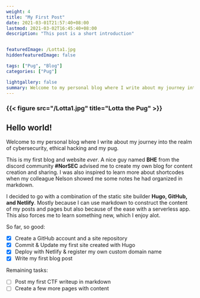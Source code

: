 ```yaml
---
weight: 4
title: "My First Post"
date: 2021-03-01T21:57:40+08:00
lastmod: 2021-03-02T16:45:40+08:00
description: "This post is a short introduction"


featuredImage: /Lotta1.jpg
hiddenfeaturedImage: false

tags: ["Pug", "Blog"]
categories: ["Pug"]

lightgallery: false
summary: Welcome to my personal blog where I write about my journey into the realm of cybersecurity, ethical hacking and my pug.
---
```





### {{< figure src="/Lotta1.jpg" title="Lotta the Pug" >}}

## Hello world!
Welcome to my personal blog where I write about my journey into the realm of cybersecurity, ethical hacking and my pug.

This is my first blog and website _ever_. A nice guy named **BHE** from the discord community **#NorSEC** advised me to create my own blog for content creation and sharing. I was also inspired to learn more about shortcodes when my colleague Nelson showed me some notes he had organized in markdown. 

I decided to go with a combination of the static site builder **Hugo, GitHub, and Netlify**. Mostly because I can use markdown to construct the content of my posts and pages but also because of the ease with a serverless app. This also forces me to learn something new, which I enjoy alot.

So far, so good:

- [x] Create a GitHub account and a site repository
- [x] Commit & Update my first site created with Hugo
- [x] Deploy with Netlify & register my own custom domain name
- [x] Write my first blog post

Remaining tasks:

- [ ] Post my first CTF writeup in markdown
- [ ] Create a few more pages with content